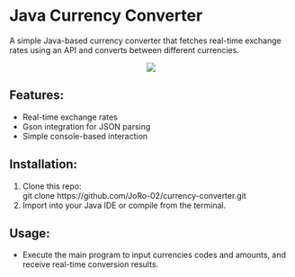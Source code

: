 <h1> Java Currency Converter</h1>
<p>A simple Java-based currency converter that fetches real-time exchange rates using an API and converts between different currencies.</p>

<p align="center">
  <img src="https://github.com/user-attachments/assets/13c630bc-9872-4178-a0e9-730eebe36233"/>
</p>



<h2>Features:</h2>
<ul>
  <li>Real-time exchange rates</li>
  <li>Gson integration for JSON parsing</li>
  <li>Simple console-based interaction</li>
</ul>

<h2>Installation:</h2>
<ol>
  <li>Clone this repo: <br>
   git clone https://github.com/JoRo-02/currency-converter.git</li>
  <li>Import into your Java IDE or compile from the terminal.</li>
</ol>

<h2>Usage:</h2>

<ul>
  <li>Execute the main program to input currencies codes and amounts, and receive real-time conversion results.</li>
</ul>
